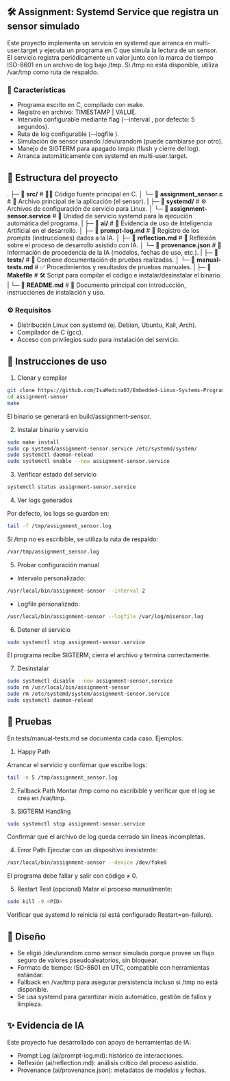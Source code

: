## 🛠️ Assignment: Systemd Service que registra un sensor simulado

Este proyecto implementa un servicio en systemd que arranca en multi-user.target y ejecuta un programa en C que simula la lectura de un sensor.
El servicio registra periódicamente un valor junto con la marca de tiempo ISO-8601 en un archivo de log bajo /tmp.
Si /tmp no está disponible, utiliza /var/tmp como ruta de respaldo.

### 📌 Características

- Programa escrito en C, compilado con make.
- Registro en archivo: TIMESTAMP | VALUE.
- Intervalo configurable mediante flag (--interval <segundos>, por defecto: 5 segundos).
- Ruta de log configurable (--logfile <ruta>).
- Simulación de sensor usando /dev/urandom (puede cambiarse por otro).
- Manejo de SIGTERM para apagado limpio (flush y cierre del log).
- Arranca automáticamente con systemd en multi-user.target.

## 📂 Estructura del proyecto

.
├─ 📂 **src/** # 🧑‍💻 Código fuente principal en C.
│ └─ 📄 **assignment_sensor.c** # 🎯 Archivo principal de la aplicación (el sensor).
|
├─ 📂 **systemd/** # ⚙️ Archivos de configuración de servicio para Linux.
│ └─ 📄 **assignment-sensor.service** # 🚀 Unidad de servicio systemd para la ejecución automática del programa.
|
├─ 📂 **ai/** # 🤖 Evidencia de uso de Inteligencia Artificial en el desarrollo.
│ ├─ 📄 **prompt-log.md** # 💬 Registro de los _prompts_ (instrucciones) dados a la IA.
│ ├─ 📄 **reflection.md** # 🧠 Reflexión sobre el proceso de desarrollo asistido con IA.
│ └─ 📄 **provenance.json** # 📜 Información de procedencia de la IA (modelos, fechas de uso, etc.).
|
├─ 📂 **tests/** # 🧪 Contiene documentación de pruebas realizadas.
│ └─ 📄 **manual-tests.md** # ✅ Procedimientos y resultados de pruebas manuales.
|
├─ 📄 **Makefile** # 🛠️ Script para compilar el código e instalar/desinstalar el binario.
|
└─ 📄 **README.md** # 📘 Documento principal con introducción, instrucciones de instalación y uso.

### ⚙️ Requisitos

- Distribución Linux con systemd (ej. Debian, Ubuntu, Kali, Arch).
- Compilador de C (gcc).
- Acceso con privilegios sudo para instalación del servicio.

## 🚀 Instrucciones de uso

1. Clonar y compilar

```bash
git clone https://github.com/IsaMedina07/Embedded-Linux-Systems-Programming.git
cd assignment-sensor
make
```

El binario se generará en build/assignment-sensor.

2. Instalar binario y servicio

```bash
sudo make install
sudo cp systemd/assignment-sensor.service /etc/systemd/system/
sudo systemctl daemon-reload
sudo systemctl enable --now assignment-sensor.service
```

3. Verificar estado del servicio

```bash
systemctl status assignment-sensor.service
```

4. Ver logs generados

Por defecto, los logs se guardan en:

```bash
tail -f /tmp/assignment_sensor.log
```

Si /tmp no es escribible, se utiliza la ruta de respaldo:

```bash
/var/tmp/assignment_sensor.log
```

5. Probar configuración manual

- Intervalo personalizado:

```bash
/usr/local/bin/assignment-sensor --interval 2
```

- Logfile personalizado:

```bash
/usr/local/bin/assignment-sensor --logfile /var/log/misensor.log
```

6. Detener el servicio

```bash
sudo systemctl stop assignment-sensor.service
```

El programa recibe SIGTERM, cierra el archivo y termina correctamente.

7. Desinstalar

```bash
sudo systemctl disable --now assignment-sensor.service
sudo rm /usr/local/bin/assignment-sensor
sudo rm /etc/systemd/system/assignment-sensor.service
sudo systemctl daemon-reload
```

## 🧪 Pruebas

En tests/manual-tests.md se documenta cada caso. Ejemplos:

1. Happy Path

Arrancar el servicio y confirmar que escribe logs:

```bash
tail -n 5 /tmp/assignment_sensor.log
```

2. Fallback Path
   Montar /tmp como no escribible y verificar que el log se crea en /var/tmp.

3. SIGTERM Handling

```bash
sudo systemctl stop assignment-sensor.service
```

Confirmar que el archivo de log queda cerrado sin líneas incompletas.

4. Error Path
   Ejecutar con un dispositivo inexistente:

```bash
/usr/local/bin/assignment-sensor --device /dev/fake0
```

El programa debe fallar y salir con código ≠ 0.

5. Restart Test (opcional)
   Matar el proceso manualmente:

```bash
sudo kill -9 <PID>
```

Verificar que systemd lo reinicia (si está configurado Restart=on-failure).

## 📖 Diseño

- Se eligió /dev/urandom como sensor simulado porque provee un flujo seguro de valores pseudoaleatorios, sin bloquear.
- Formato de tiempo: ISO-8601 en UTC, compatible con herramientas estándar.
- Fallback en /var/tmp para asegurar persistencia incluso si /tmp no está disponible.
- Se usa systemd para garantizar inicio automático, gestión de fallos y limpieza.

## ✨ Evidencia de IA

Este proyecto fue desarrollado con apoyo de herramientas de IA:

- Prompt Log (ai/prompt-log.md): histórico de interacciones.
- Reflexión (ai/reflection.md): análisis crítico del proceso asistido.
- Provenance (ai/provenance.json): metadatos de modelos y fechas.
